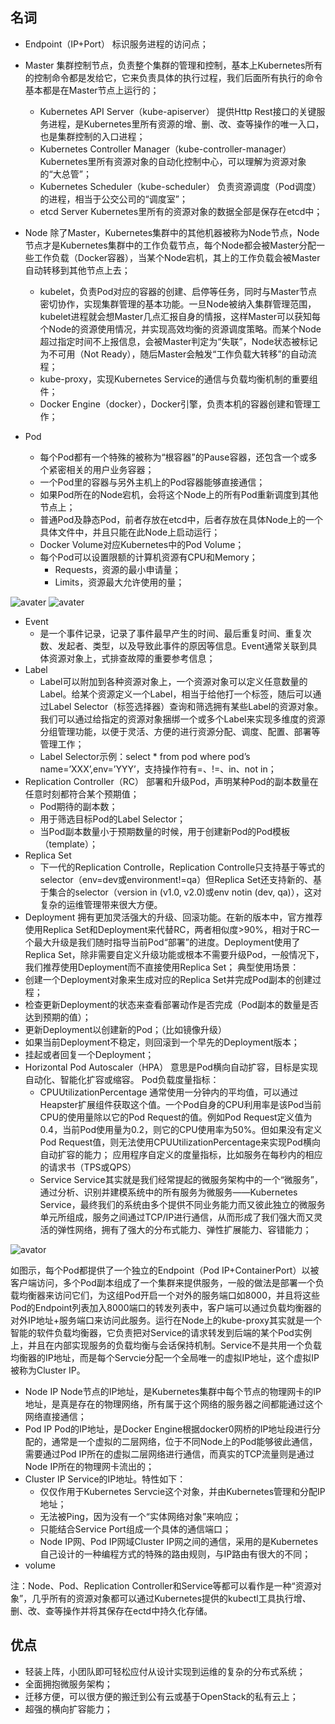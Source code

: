 

## 名词
* Endpoint（IP+Port） 
标识服务进程的访问点；
* Master
集群控制节点，负责整个集群的管理和控制，基本上Kubernetes所有的控制命令都是发给它，它来负责具体的执行过程，我们后面所有执行的命令基本都是在Master节点上运行的；
  * Kubernetes API Server（kube-apiserver）
  提供Http Rest接口的关键服务进程，是Kubernetes里所有资源的增、删、改、查等操作的唯一入口，也是集群控制的入口进程；
  * Kubernetes Controller Manager（kube-controller-manager）
  Kubernetes里所有资源对象的自动化控制中心，可以理解为资源对象的“大总管”；
  * Kubernetes Scheduler（kube-scheduler）
  负责资源调度（Pod调度）的进程，相当于公交公司的“调度室”；
  * etcd Server
  Kubernetes里所有的资源对象的数据全部是保存在etcd中；
  
* Node 
除了Master，Kubernetes集群中的其他机器被称为Node节点，Node节点才是Kubernetes集群中的工作负载节点，每个Node都会被Master分配一些工作负载（Docker容器），当某个Node宕机，其上的工作负载会被Master自动转移到其他节点上去； 
  * kubelet，负责Pod对应的容器的创建、启停等任务，同时与Master节点密切协作，实现集群管理的基本功能。一旦Node被纳入集群管理范围，kubelet进程就会想Master几点汇报自身的情报，这样Master可以获知每个Node的资源使用情况，并实现高效均衡的资源调度策略。而某个Node超过指定时间不上报信息，会被Master判定为“失联”，Node状态被标记为不可用（Not Ready），随后Master会触发“工作负载大转移”的自动流程；
  * kube-proxy，实现Kubernetes Service的通信与负载均衡机制的重要组件；
  * Docker Engine（docker），Docker引擎，负责本机的容器创建和管理工作；

* Pod 
  * 每个Pod都有一个特殊的被称为“根容器”的Pause容器，还包含一个或多个紧密相关的用户业务容器；
  * 一个Pod里的容器与另外主机上的Pod容器能够直接通信；
  * 如果Pod所在的Node宕机，会将这个Node上的所有Pod重新调度到其他节点上；
  * 普通Pod及静态Pod，前者存放在etcd中，后者存放在具体Node上的一个具体文件中，并且只能在此Node上启动运行；
  * Docker Volume对应Kubernetes中的Pod Volume；
  * 每个Pod可以设置限额的计算机资源有CPU和Memory； 
	* Requests，资源的最小申请量；
	* Limits，资源最大允许使用的量；

![avater](https://img-blog.csdn.net/20170421095943116?watermark/2/text/aHR0cDovL2Jsb2cuY3Nkbi5uZXQva2V5c2lsZW5jZTE=/font/5a6L5L2T/fontsize/400/fill/I0JBQkFCMA==/dissolve/70/gravity/SouthEast)
![avater](https://img-blog.csdn.net/20170421103557869?watermark/2/text/aHR0cDovL2Jsb2cuY3Nkbi5uZXQva2V5c2lsZW5jZTE=/font/5a6L5L2T/fontsize/400/fill/I0JBQkFCMA==/dissolve/70/gravity/SouthEast)

* Event 
  * 是一个事件记录，记录了事件最早产生的时间、最后重复时间、重复次数、发起者、类型，以及导致此事件的原因等信息。Event通常关联到具体资源对象上，式排查故障的重要参考信息；
* Label 
  * Label可以附加到各种资源对象上，一个资源对象可以定义任意数量的Label。给某个资源定义一个Label，相当于给他打一个标签，随后可以通过Label Selector（标签选择器）查询和筛选拥有某些Label的资源对象。我们可以通过给指定的资源对象捆绑一个或多个Label来实现多维度的资源分组管理功能，以便于灵活、方便的进行资源分配、调度、配置、部署等管理工作； 
  * Label Selector示例：select * from pod where pod’s name=’XXX’,env=’YYY’，支持操作符有=、!=、in、not in；
* Replication Controller（RC） 
部署和升级Pod，声明某种Pod的副本数量在任意时刻都符合某个预期值； 
	* Pod期待的副本数；
	* 用于筛选目标Pod的Label Selector；
	* 当Pod副本数量小于预期数量的时候，用于创建新Pod的Pod模板（template）；
* Replica Set 
  * 下一代的Replication Controlle，Replication Controlle只支持基于等式的selector（env=dev或environment!=qa）但Replica Set还支持新的、基于集合的selector（version in (v1.0, v2.0)或env notin (dev, qa)），这对复杂的运维管理带来很大方便。
* Deployment 
拥有更加灵活强大的升级、回滚功能。在新的版本中，官方推荐使用Replica Set和Deployment来代替RC，两者相似度>90%，相对于RC一个最大升级是我们随时指导当前Pod“部署”的进度。Deployment使用了Replica Set，除非需要自定义升级功能或根本不需要升级Pod，一般情况下，我们推荐使用Deployment而不直接使用Replica Set； 
典型使用场景： 
 * 创建一个Deployment对象来生成对应的Replica Set并完成Pod副本的创建过程；
 * 检查更新Deployment的状态来查看部署动作是否完成（Pod副本的数量是否达到预期的值）；
 * 更新Deployment以创建新的Pod；（比如镜像升级）
 * 如果当前Deployment不稳定，则回滚到一个早先的Deployment版本；
 * 挂起或者回复一个Deployment；
* Horizontal Pod Autoscaler（HPA） 
意思是Pod横向自动扩容，目标是实现自动化、智能化扩容或缩容。 
Pod负载度量指标： 
  * CPUUtilizationPercentage 
通常使用一分钟内的平均值，可以通过Heapster扩展组件获取这个值。一个Pod自身的CPU利用率是该Pod当前CPU的使用量除以它的Pod Request的值。例如Pod Request定义值为0.4，当前Pod使用量为0.2，则它的CPU使用率为50%。但如果没有定义Pod Request值，则无法使用CPUUtilizationPercentage来实现Pod横向自动扩容的能力；
应用程序自定义的度量指标，比如服务在每秒内的相应的请求书（TPS或QPS）
  * Service 
Service其实就是我们经常提起的微服务架构中的一个“微服务”，通过分析、识别并建模系统中的所有服务为微服务——Kubernetes Service，最终我们的系统由多个提供不同业务能力而又彼此独立的微服务单元所组成，服务之间通过TCP/IP进行通信，从而形成了我们强大而又灵活的弹性网络，拥有了强大的分布式能力、弹性扩展能力、容错能力； 

![avator](https://img-blog.csdn.net/20170424105142400?watermark/2/text/aHR0cDovL2Jsb2cuY3Nkbi5uZXQva2V5c2lsZW5jZTE=/font/5a6L5L2T/fontsize/400/fill/I0JBQkFCMA==/dissolve/70/gravity/SouthEast)

如图示，每个Pod都提供了一个独立的Endpoint（Pod IP+ContainerPort）以被客户端访问，多个Pod副本组成了一个集群来提供服务，一般的做法是部署一个负载均衡器来访问它们，为这组Pod开启一个对外的服务端口如8000，并且将这些Pod的Endpoint列表加入8000端口的转发列表中，客户端可以通过负载均衡器的对外IP地址+服务端口来访问此服务。运行在Node上的kube-proxy其实就是一个智能的软件负载均衡器，它负责把对Service的请求转发到后端的某个Pod实例上，并且在内部实现服务的负载均衡与会话保持机制。Service不是共用一个负载均衡器的IP地址，而是每个Servcie分配一个全局唯一的虚拟IP地址，这个虚拟IP被称为Cluster IP。

* Node IP
Node节点的IP地址，是Kubernetes集群中每个节点的物理网卡的IP地址，是真是存在的物理网络，所有属于这个网络的服务器之间都能通过这个网络直接通信；
* Pod IP
Pod的IP地址，是Docker Engine根据docker0网桥的IP地址段进行分配的，通常是一个虚拟的二层网络，位于不同Node上的Pod能够彼此通信，需要通过Pod IP所在的虚拟二层网络进行通信，而真实的TCP流量则是通过Node IP所在的物理网卡流出的；
* Cluster IP 
Service的IP地址。特性如下： 
  * 仅仅作用于Kubernetes Servcie这个对象，并由Kubernetes管理和分配IP地址；
  * 无法被Ping，因为没有一个“实体网络对象”来响应；
  * 只能结合Service Port组成一个具体的通信端口；
  * Node IP网、Pod IP网域Cluster IP网之间的通信，采用的是Kubernetes自己设计的一种编程方式的特殊的路由规则，与IP路由有很大的不同；
* volume

注：Node、Pod、Replication Controller和Service等都可以看作是一种“资源对象”，几乎所有的资源对象都可以通过Kubernetes提供的kubectl工具执行增、删、改、查等操作并将其保存在ectd中持久化存储。

## 优点
* 轻装上阵，小团队即可轻松应付从设计实现到运维的复杂的分布式系统；
* 全面拥抱微服务架构；
* 迁移方便，可以很方便的搬迁到公有云或基于OpenStack的私有云上；
* 超强的横向扩容能力；

